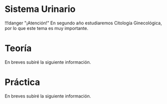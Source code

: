 # Sistema Urinario

!!!danger "¡Atención!"
    En segundo año estudiaremos Citología Ginecológica, por lo que este tema es muy importante.

# Teoría

En breves subiré la siguiente información.

# Práctica

En breves subiré la siguiente información.


